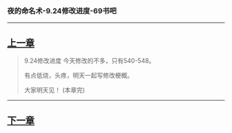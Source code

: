 ### 夜的命名术-9.24修改进度-69书吧

--------
[上一章](./53ff41baa42288bb3cb38f7c5c9433df.md)
--------


>
>
>
>9.24修改进度
>今天修改的不多，只有540-548。
>
>有点低烧，头疼，明天一起写修改梗概。
>
>大家明天见！
>(本章完)
>
>

--------
[下一章](./5ff3eb276c08a8368df9f715b620d116.md)
--------
